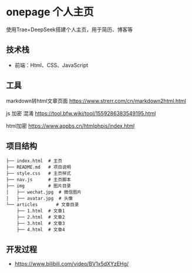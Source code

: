 # onepage 个人主页

使用Trae+DeepSeek搭建个人主页，用于简历、博客等

## 技术栈

- 前端：Html、CSS、JavaScript

## 工具

markdown转html文章页面 https://www.strerr.com/cn/markdown2html.html

js 加密 混淆 https://tool.bfw.wiki/tool/1559286383549195.html

html加密 https://www.appbs.cn/htmlphpjs/index.html

## 项目结构

```
├── index.html  # 主页
├── README.md   # 项目说明
├── style.css   # 主页样式
├── nav.js      # 主页脚本
├── img         # 图片目录
│   ├── wechat.jpg  # 微信图片
│   ├── avatar.jpg  # 头像
└── articles       # 文章目录
    ├── 1.html  # 文章1
    ├── 2.html  # 文章2
    ├── 3.html  # 文章3
    ├── 4.html  # 文章4
```

## 开发过程

- https://www.bilibili.com/video/BV1x5dXYzEHg/
